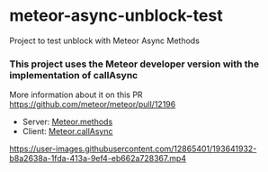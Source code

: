 # meteor-async-unblock-test
Project to test unblock with Meteor Async Methods

### This project uses the Meteor developer version with the implementation of callAsync

More information about it on this PR https://github.com/meteor/meteor/pull/12196 

- Server:  [Meteor.methods](imports/api/methods.js)
- Client:  [Meteor.callAsync](imports/ui/App.jsx)

https://user-images.githubusercontent.com/12865401/193641932-b8a2638a-1fda-413a-9ef4-eb662a728367.mp4


